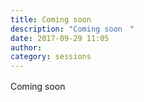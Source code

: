 ```yaml
---
title: Coming soon　
description: "Coming soon　"
date: 2017-09-29 11:05
author:
category: sessions
---
```

Coming soon　